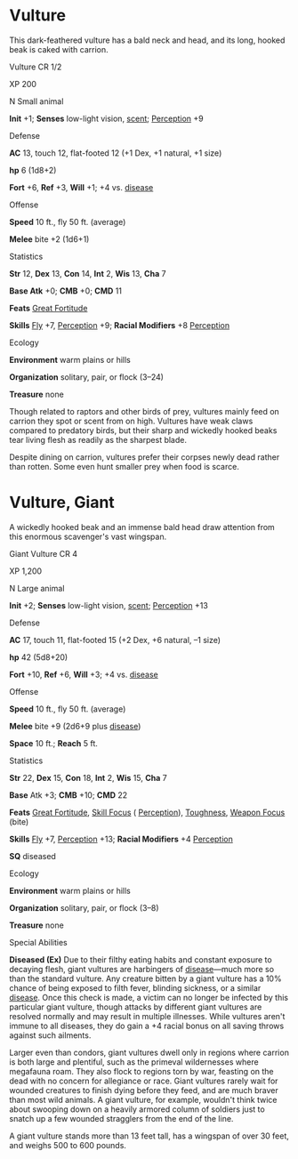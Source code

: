 # Vulture

This dark-feathered vulture has a bald neck and head, and its long, hooked beak is caked with carrion.

Vulture CR 1/2

XP 200

N Small animal

**Init** +1; **Senses** low-light vision, [scent](monsters/universalMonsterRules#_scent); [Perception](skills/perception#_perception) +9

Defense

**AC** 13, touch 12, flat-footed 12 (+1 Dex, +1 natural, +1 size)

**hp** 6 (1d8+2)

**Fort** +6, **Ref** +3, **Will** +1; +4 vs. [disease](monsters/universalMonsterRules#_disease-(ex-or-su))

Offense

**Speed** 10 ft., fly 50 ft. (average)

**Melee** bite +2 (1d6+1)

Statistics

**Str** 12, **Dex** 13, **Con** 14, **Int** 2, **Wis** 13, **Cha** 7

**Base Atk** +0; **CMB** +0; **CMD** 11

**Feats** [Great Fortitude](feats#_great-fortitude)

**Skills** [Fly](skills/fly#_fly) +7, [Perception](skills/perception#_perception) +9; **Racial Modifiers** +8 [Perception](skills/perception#_perception)

Ecology

**Environment** warm plains or hills

**Organization** solitary, pair, or flock (3–24)

**Treasure** none

Though related to raptors and other birds of prey, vultures mainly feed on carrion they spot or scent from on high. Vultures have weak claws compared to predatory birds, but their sharp and wickedly hooked beaks tear living flesh as readily as the sharpest blade.

Despite dining on carrion, vultures prefer their corpses newly dead rather than rotten. Some even hunt smaller prey when food is scarce.

# Vulture, Giant

A wickedly hooked beak and an immense bald head draw attention from this enormous scavenger's vast wingspan.

Giant Vulture CR 4

XP 1,200

N Large animal

**Init** +2; **Senses** low-light vision, [scent](monsters/universalMonsterRules#_scent); [Perception](skills/perception#_perception) +13

Defense

**AC** 17, touch 11, flat-footed 15 (+2 Dex, +6 natural, –1 size)

**hp** 42 (5d8+20)

**Fort** +10, **Ref** +6, **Will** +3; +4 vs. [disease](monsters/universalMonsterRules#_disease-(ex-or-su))

Offense

**Speed** 10 ft., fly 50 ft. (average)

**Melee** bite +9 (2d6+9 plus [disease](monsters/universalMonsterRules#_disease-(ex-or-su)))

**Space** 10 ft.; **Reach** 5 ft.

Statistics

**Str** 22, **Dex** 15, **Con** 18, **Int** 2, **Wis** 15, **Cha** 7

**Base** Atk +3; **CMB** +10; **CMD** 22

**Feats** [Great Fortitude](feats#_great-fortitude), [Skill Focus](feats#_skill-focus) ( [Perception](skills/perception#_perception)), [Toughness](feats#_toughness), [Weapon Focus](feats#_weapon-focus) (bite)

**Skills** [Fly](skills/fly#_fly) +7, [Perception](skills/perception#_perception) +13; **Racial Modifiers** +4 [Perception](skills/perception#_perception)

**SQ** diseased

Ecology

**Environment** warm plains or hills

**Organization** solitary, pair, or flock (3–8)

**Treasure** none

Special Abilities

**Diseased (Ex)** Due to their filthy eating habits and constant exposure to decaying flesh, giant vultures are harbingers of [disease](monsters/universalMonsterRules#_disease-(ex-or-su))—much more so than the standard vulture. Any creature bitten by a giant vulture has a 10% chance of being exposed to filth fever, blinding sickness, or a similar [disease](monsters/universalMonsterRules#_disease-(ex-or-su)). Once this check is made, a victim can no longer be infected by this particular giant vulture, though attacks by different giant vultures are resolved normally and may result in multiple illnesses. While vultures aren't immune to all diseases, they do gain a +4 racial bonus on all saving throws against such ailments.

Larger even than condors, giant vultures dwell only in regions where carrion is both large and plentiful, such as the primeval wildernesses where megafauna roam. They also flock to regions torn by war, feasting on the dead with no concern for allegiance or race. Giant vultures rarely wait for wounded creatures to finish dying before they feed, and are much braver than most wild animals. A giant vulture, for example, wouldn't think twice about swooping down on a heavily armored column of soldiers just to snatch up a few wounded stragglers from the end of the line.

A giant vulture stands more than 13 feet tall, has a wingspan of over 30 feet, and weighs 500 to 600 pounds.

